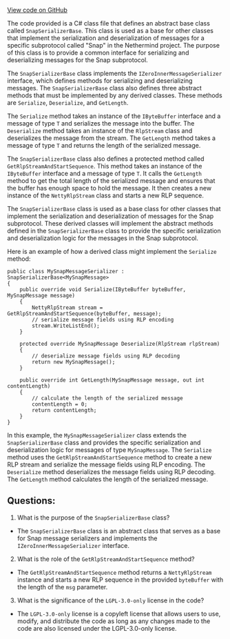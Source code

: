 [View code on GitHub](https://github.com/nethermindeth/nethermind/Nethermind.Network/P2P/Subprotocols/Snap/Messages/SnapSerializerBase.cs)

The code provided is a C# class file that defines an abstract base class called `SnapSerializerBase`. This class is used as a base for other classes that implement the serialization and deserialization of messages for a specific subprotocol called "Snap" in the Nethermind project. The purpose of this class is to provide a common interface for serializing and deserializing messages for the Snap subprotocol.

The `SnapSerializerBase` class implements the `IZeroInnerMessageSerializer` interface, which defines methods for serializing and deserializing messages. The `SnapSerializerBase` class also defines three abstract methods that must be implemented by any derived classes. These methods are `Serialize`, `Deserialize`, and `GetLength`. 

The `Serialize` method takes an instance of the `IByteBuffer` interface and a message of type `T` and serializes the message into the buffer. The `Deserialize` method takes an instance of the `RlpStream` class and deserializes the message from the stream. The `GetLength` method takes a message of type `T` and returns the length of the serialized message.

The `SnapSerializerBase` class also defines a protected method called `GetRlpStreamAndStartSequence`. This method takes an instance of the `IByteBuffer` interface and a message of type `T`. It calls the `GetLength` method to get the total length of the serialized message and ensures that the buffer has enough space to hold the message. It then creates a new instance of the `NettyRlpStream` class and starts a new RLP sequence.

The `SnapSerializerBase` class is used as a base class for other classes that implement the serialization and deserialization of messages for the Snap subprotocol. These derived classes will implement the abstract methods defined in the `SnapSerializerBase` class to provide the specific serialization and deserialization logic for the messages in the Snap subprotocol.

Here is an example of how a derived class might implement the `Serialize` method:

```
public class MySnapMessageSerializer : SnapSerializerBase<MySnapMessage>
{
    public override void Serialize(IByteBuffer byteBuffer, MySnapMessage message)
    {
        NettyRlpStream stream = GetRlpStreamAndStartSequence(byteBuffer, message);
        // serialize message fields using RLP encoding
        stream.WriteListEnd();
    }

    protected override MySnapMessage Deserialize(RlpStream rlpStream)
    {
        // deserialize message fields using RLP decoding
        return new MySnapMessage();
    }

    public override int GetLength(MySnapMessage message, out int contentLength)
    {
        // calculate the length of the serialized message
        contentLength = 0;
        return contentLength;
    }
}
```

In this example, the `MySnapMessageSerializer` class extends the `SnapSerializerBase` class and provides the specific serialization and deserialization logic for messages of type `MySnapMessage`. The `Serialize` method uses the `GetRlpStreamAndStartSequence` method to create a new RLP stream and serialize the message fields using RLP encoding. The `Deserialize` method deserializes the message fields using RLP decoding. The `GetLength` method calculates the length of the serialized message.
## Questions: 
 1. What is the purpose of the `SnapSerializerBase` class?
- The `SnapSerializerBase` class is an abstract class that serves as a base for Snap message serializers and implements the `IZeroInnerMessageSerializer` interface.

2. What is the role of the `GetRlpStreamAndStartSequence` method?
- The `GetRlpStreamAndStartSequence` method returns a `NettyRlpStream` instance and starts a new RLP sequence in the provided `byteBuffer` with the length of the `msg` parameter.

3. What is the significance of the `LGPL-3.0-only` license in the code?
- The `LGPL-3.0-only` license is a copyleft license that allows users to use, modify, and distribute the code as long as any changes made to the code are also licensed under the LGPL-3.0-only license.